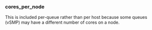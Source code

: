 
### cores_per_node ###

This is included per-queue rather than per host because some queues (vSMP) may have a different number of cores on a node.

